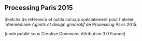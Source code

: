 Processing Paris 2015
------

Sketchs de référence et outils conçus spécialement pour l'atelier intermédiaire *Agents et design génératif* de Processing Paris 2015.

(code publié sous Creative Commons Attribution 3.0 France)